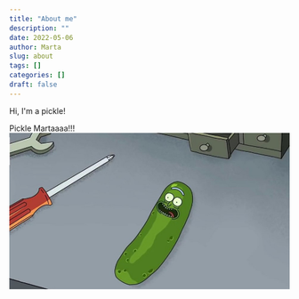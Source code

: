 ```yaml
---
title: "About me"
description: ""
date: 2022-05-06
author: Marta
slug: about
tags: []
categories: []
draft: false
---
```

Hi, I'm a pickle!

Pickle Martaaaa!!!
![](images/picklerick.jpeg)
